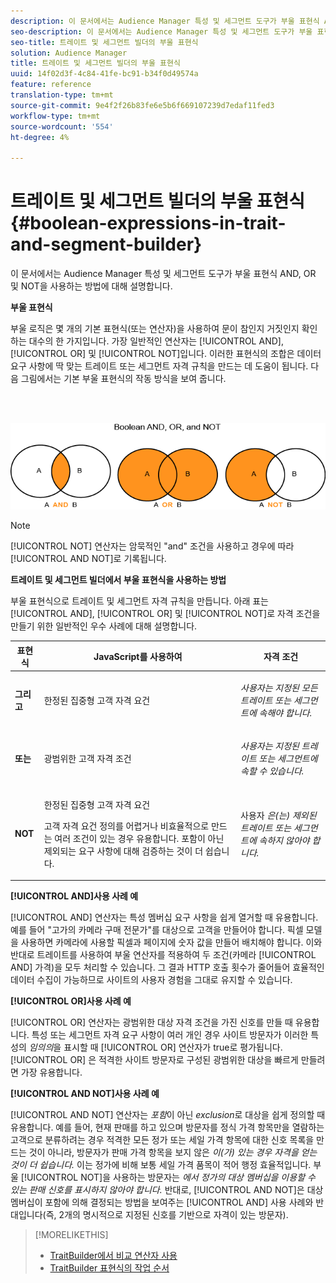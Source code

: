 ```yaml
---
description: 이 문서에서는 Audience Manager 특성 및 세그먼트 도구가 부울 표현식 AND, OR 및 NOT을 사용하는 방법에 대해 설명합니다.
seo-description: 이 문서에서는 Audience Manager 특성 및 세그먼트 도구가 부울 표현식 AND, OR 및 NOT을 사용하는 방법에 대해 설명합니다.
seo-title: 트레이트 및 세그먼트 빌더의 부울 표현식
solution: Audience Manager
title: 트레이트 및 세그먼트 빌더의 부울 표현식
uuid: 14f02d3f-4c84-41fe-bc91-b34f0d49574a
feature: reference
translation-type: tm+mt
source-git-commit: 9e4f2f26b83fe6e5b6f669107239d7edaf11fed3
workflow-type: tm+mt
source-wordcount: '554'
ht-degree: 4%

---
```



# 트레이트 및 세그먼트 빌더의 부울 표현식{#boolean-expressions-in-trait-and-segment-builder}

이 문서에서는 Audience Manager 특성 및 세그먼트 도구가 부울 표현식 AND, OR 및 NOT을 사용하는 방법에 대해 설명합니다.

<!-- 

c_tb_boolean.xml

 -->

**부울 표현식**

부울 로직은 몇 개의 기본 표현식(또는 연산자)을 사용하여 문이 참인지 거짓인지 확인하는 대수의 한 가지입니다. 가장 일반적인 연산자는 [!UICONTROL AND], [!UICONTROL OR] 및 [!UICONTROL NOT]입니다. 이러한 표현식의 조합은 데이터 요구 사항에 딱 맞는 트레이트 또는 세그먼트 자격 규칙을 만드는 데 도움이 됩니다. 다음 그림에서는 기본 부울 표현식의 작동 방식을 보여 줍니다.

<br> 

![](assets/BooleanOverview_small.png)

>[!NOTE]
>
>[!UICONTROL NOT] 연산자는 암묵적인 &quot;and&quot; 조건을 사용하고 경우에 따라 [!UICONTROL AND NOT]로 기록됩니다.

**트레이트 및 세그먼트 빌더에서 부울 표현식을 사용하는 방법**

부울 표현식으로 트레이트 및 세그먼트 자격 규칙을 만듭니다. 아래 표는 [!UICONTROL AND], [!UICONTROL OR] 및 [!UICONTROL NOT]로 자격 조건을 만들기 위한 일반적인 우수 사례에 대해 설명합니다.

<table id="table_C762872C98F54C4A86A2F1C840A86657"> 
 <thead> 
  <tr> 
   <th colname="col1" class="entry"> 표현식 </th> 
   <th colname="col2" class="entry"> JavaScript를 사용하여 </th> 
   <th colname="col3" class="entry"> 자격 조건 </th> 
  </tr>
 </thead>
 <tbody> 
  <tr> 
   <td colname="col1"> <p><b><span class="wintitle"> 그리고</span></b> </p> </td> 
   <td colname="col2"> <p>한정된 집중형 고객 자격 요건 </p> </td> 
   <td colname="col3"> <p><i>사용자는 지정된 모든 트레이트 또는 세그먼트에 속해야 합니다.</i> </p> </td> 
  </tr> 
  <tr> 
   <td colname="col1"> <p><b><span class="wintitle"> 또는</span></b> </p> </td> 
   <td colname="col2"> <p>광범위한 고객 자격 조건 </p> </td> 
   <td colname="col3"> <p><i>사용자는 지정된 트레이트 또는 세그먼트에 속할 수 있습니다.</i> </p> </td> 
  </tr> 
  <tr> 
   <td colname="col1"> <p><b><span class="wintitle"> NOT</span></b> </p> </td> 
   <td colname="col2"> <p>한정된 집중형 고객 자격 요건 </p> <p>고객 자격 요건 정의를 어렵거나 비효율적으로 만드는 여러 조건이 있는 경우 유용합니다. 포함이 아닌 제외되는 요구 사항에 대해 검증하는 것이 더 쉽습니다. </p> </td> 
   <td colname="col3"> <p>사용자 <i>은(는) 제외된 트레이트 또는 세그먼트에 속하지 않아야 합니다.</i> </p> </td> 
  </tr> 
 </tbody> 
</table>

**[!UICONTROL AND]사용 사례 예**

[!UICONTROL AND] 연산자는 특성 멤버십 요구 사항을 쉽게 열거할 때 유용합니다. 예를 들어 &quot;고가의 카메라 구매 전문가&quot;를 대상으로 고객을 만들어야 합니다. 픽셀 모델을 사용하면 카메라에 사용할 픽셀과 페이지에 숫자 값을 만들어 배치해야 합니다. 이와 반대로 트레이트를 사용하여 부울 연산자를 적용하여 두 조건(카메라 [!UICONTROL AND] 가격)을 모두 처리할 수 있습니다. 그 결과 HTTP 호출 횟수가 줄어들어 효율적인 데이터 수집이 가능하므로 사이트의 사용자 경험을 그대로 유지할 수 있습니다.

**[!UICONTROL OR]사용 사례 예**

[!UICONTROL OR] 연산자는 광범위한 대상 자격 조건을 가진 신호를 만들 때 유용합니다. 특성 또는 세그먼트 자격 요구 사항이 여러 개인 경우 사이트 방문자가 이러한 특성의 *임의의*&#x200B;을 표시할 때 [!UICONTROL OR] 연산자가 true로 평가됩니다. [!UICONTROL OR] 은 적격한 사이트 방문자로 구성된 광범위한 대상을 빠르게 만들려면 가장 유용합니다.

**[!UICONTROL AND NOT]사용 사례 예**

[!UICONTROL AND NOT] 연산자는 *포함*&#x200B;이 아닌 *exclusion*&#x200B;로 대상을 쉽게 정의할 때 유용합니다. 예를 들어, 현재 판매를 하고 있으며 방문자를 정식 가격 항목만을 열람하는 고객으로 분류하려는 경우 적격한 모든 정가 또는 세일 가격 항목에 대한 신호 목록을 만드는 것이 아니라, 방문자가 판매 가격 항목을 보지 않은 *이(가) 있는 경우 자격을 얻는 것이 더 쉽습니다.* 이는 정가에 비해 보통 세일 가격 품목이 적어 행정 효율적입니다. 부울 [!UICONTROL NOT]을 사용하는 방문자는 *에서 정가의 대상 멤버십을 이용할 수 있는 판매 신호를 표시하지 않아야 합니다.* 반대로, [!UICONTROL AND NOT]은 대상 멤버십이 포함에 의해 결정되는 방법을 보여주는 [!UICONTROL AND] 사용 사례와 반대입니다(즉, 2개의 명시적으로 지정된 신호를 기반으로 자격이 있는 방문자).

>[!MORELIKETHIS]
>
>* [TraitBuilder에서 비교 연산자 사용](../features/traits/trait-comparison-operators.md)
>* [TraitBuilder 표현식의 작업 순서](../features/traits/trait-operator-precedence.md)

